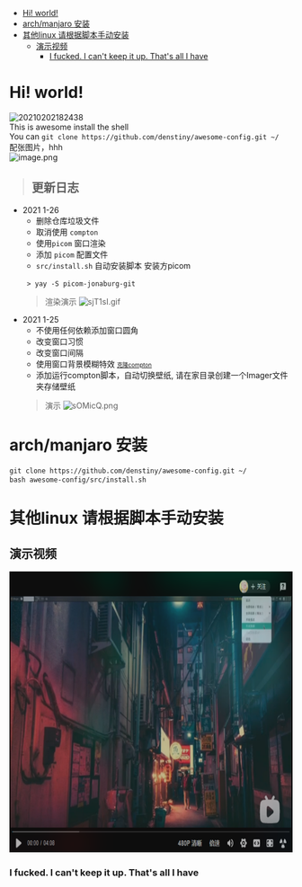 
<!-- vim-markdown-toc GFM -->

* [Hi! world!](#hi-world)
* [arch/manjaro 安装](#archmanjaro-安装)
* [其他linux 请根据脚本手动安装](#其他linux-请根据脚本手动安装)
	* [演示视频](#演示视频)
		* [I fucked. I can't keep it up. That's all I have](#i-fucked-i-cant-keep-it-up-thats-all-i-have)

<!-- vim-markdown-toc -->
# Hi! world!
![20210202182438](https://i.loli.net/2021/02/02/xhn2mbcwyZLsp9N.png)  
This is awesome install the shell       
You can 
`git clone https://github.com/denstiny/awesome-config.git ~/`      
配张图片，hhh       
![image.png](https://i.loli.net/2021/01/27/QU7fliy6MTdtWIm.png)

> ## 更新日志  <br>  
* 2021 1-26
	* 删除仓库垃圾文件
	* 取消使用 `compton` 
	* 使用`picom` 窗口渲染
	* 添加 `picom` 配置文件 
	* `src/install.sh` 自动安装脚本
	安装方picom
	```shell
	 > yay -S picom-jonaburg-git
	```
	> 渲染演示
	![sjT1sI.gif](https://s3.ax1x.com/2021/01/26/sjT1sI.gif)
* 2021 1-25  
	* 不使用任何依赖添加窗口圆角
	* 改变窗口习惯
	* 改变窗口间隔
	* 使用窗口背景模糊特效 <u><font size=1>克隆[compton](https://github.com/denstiny/compton)</font></u>
	* 添加运行compton脚本，自动切换壁纸, 请在家目录创建一个Imager文件夹存储壁纸
	> 演示
	![sOMicQ.png](https://s3.ax1x.com/2021/01/25/sOMicQ.png)

# arch/manjaro 安装
```
git clone https://github.com/denstiny/awesome-config.git ~/
bash awesome-config/src/install.sh
```
# 其他linux 请根据脚本手动安装
## 演示视频
 <a href="https://www.bilibili.com/video/BV1Xy4y1H7oG?p=1&share_medium=android&share_plat=android&share_source=QQ&share_tag=s_i&timestamp=1611724661&unique_k=pnrOc9">  <span>  <img border="0" src="./src/a.png" height="500" width="100%"/>
  </a>

### I fucked. I can't keep it up. That's all I have
